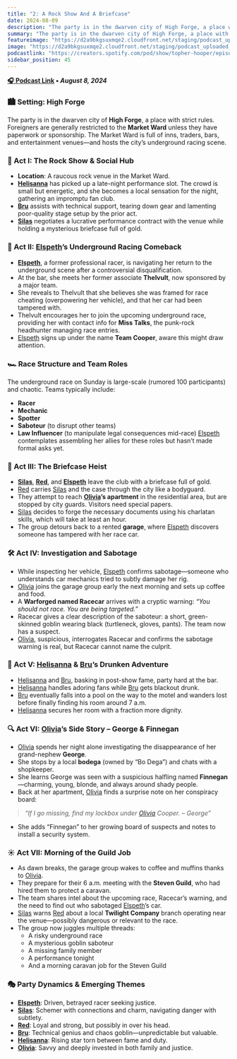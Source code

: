 ```yaml
---
title: "2: A Rock Show And A Briefcase"
date: 2024-08-09
description: "The party is in the dwarven city of High Forge, a place with strict rules."
summary: "The party is in the dwarven city of High Forge, a place with strict rules."
featureimage: "https://d2a9bkgsuxmqe2.cloudfront.net/staging/podcast_uploaded_episode400/41448639/41448639-1723918380058-9f3d300d07063.jpg"
image: "https://d2a9bkgsuxmqe2.cloudfront.net/staging/podcast_uploaded_episode400/41448639/41448639-1723918380058-9f3d300d07063.jpg"
podcastlink: "https://creators.spotify.com/pod/show/topher-hooper/episodes/C4-E2-A-Rock-Show-And-A-Briefcase-e2n9urq"
sidebar_position: 45
---
```


**[🎧 Podcast Link](https://creators.spotify.com/pod/show/topher-hooper/episodes/C4-E2-A-Rock-Show-And-A-Briefcase-e2n9urq) • *August 8, 2024***

### 🏙️ Setting: High Forge
The party is in the dwarven city of **High Forge**, a place with strict rules. Foreigners are generally restricted to the **Market Ward** unless they have paperwork or sponsorship. The Market Ward is full of inns, traders, bars, and entertainment venues—and hosts the city’s underground racing scene.
### 🎸 Act I: The Rock Show & Social Hub
- **Location**: A raucous rock venue in the Market Ward.
- **[Helisanna](/player-characters/helisanna)** has picked up a late-night performance slot. The crowd is small but energetic, and she becomes a local sensation for the night, gathering an impromptu fan club.
- **[Bru](/player-characters/bru)** assists with technical support, tearing down gear and lamenting poor-quality stage setup by the prior act.
- **[Silas](/player-characters/silas)** negotiates a lucrative performance contract with the venue while holding a mysterious briefcase full of gold.
### 🏁 Act II: [Elspeth](/player-characters/elspeth)’s Underground Racing Comeback
- **[Elspeth](/player-characters/elspeth)**, a former professional racer, is navigating her return to the underground scene after a controversial disqualification.
- At the bar, she meets her former associate **Thelvult**, now sponsored by a major team.
- She reveals to Thelvult that she believes she was framed for race cheating (overpowering her vehicle), and that her car had been tampered with.
- Thelvult encourages her to join the upcoming underground race, providing her with contact info for **Miss Talks**, the punk-rock headhunter managing race entries.
- [Elspeth](/player-characters/elspeth) signs up under the name **Team Cooper**, aware this might draw attention.
### 🏎️ Race Structure and Team Roles
The underground race on Sunday is large-scale (rumored 100 participants) and chaotic.
Teams typically include:
- **Racer**
- **Mechanic**
- **Spotter**
- **Saboteur** (to disrupt other teams)
- **Law Influencer** (to manipulate legal consequences mid-race)
[Elspeth](/player-characters/elspeth) contemplates assembling her allies for these roles but hasn’t made formal asks yet.
### 🧳 Act III: The Briefcase Heist
- **[Silas](/player-characters/silas)**, **[Red](/player-characters/red)**, and **[Elspeth](/player-characters/elspeth)** leave the club with a briefcase full of gold.
- [Red](/player-characters/red) carries [Silas](/player-characters/silas) and the case through the city like a bodyguard.
- They attempt to reach **[Olivia](/player-characters/olivia)’s apartment** in the residential area, but are stopped by city guards. Visitors need special papers.
- [Silas](/player-characters/silas) decides to forge the necessary documents using his charlatan skills, which will take at least an hour.
- The group detours back to a rented **garage**, where [Elspeth](/player-characters/elspeth) discovers someone has tampered with her race car.
### 🛠️ Act IV: Investigation and Sabotage
- While inspecting her vehicle, [Elspeth](/player-characters/elspeth) confirms sabotage—someone who understands car mechanics tried to subtly damage her rig.
- [Olivia](/player-characters/olivia) joins the garage group early the next morning and sets up coffee and food.
- A **Warforged named Racecar** arrives with a cryptic warning: *“You should not race. You are being targeted.”*
- Racecar gives a clear description of the saboteur: a short, green-skinned goblin wearing black (turtleneck, gloves, pants). The team now has a suspect.
- [Olivia](/player-characters/olivia), suspicious, interrogates Racecar and confirms the sabotage warning is real, but Racecar cannot name the culprit.
### 🍷 Act V: [Helisanna](/player-characters/helisanna) & [Bru](/player-characters/bru)’s Drunken Adventure
- [Helisanna](/player-characters/helisanna) and [Bru](/player-characters/bru), basking in post-show fame, party hard at the bar.
- [Helisanna](/player-characters/helisanna) handles adoring fans while [Bru](/player-characters/bru) gets blackout drunk.
- [Bru](/player-characters/bru) eventually falls into a pool on the way to the motel and wanders lost before finally finding his room around 7 a.m.
- [Helisanna](/player-characters/helisanna) secures her room with a fraction more dignity.
### 🔍 Act VI: [Olivia](/player-characters/olivia)’s Side Story – George & Finnegan
- [Olivia](/player-characters/olivia) spends her night alone investigating the disappearance of her grand-nephew **George**.
- She stops by a local **bodega** (owned by “Bo Dega”) and chats with a shopkeeper.
- She learns George was seen with a suspicious halfling named **Finnegan**—charming, young, blonde, and always around shady people.
- Back at her apartment, [Olivia](/player-characters/olivia) finds a surprise note on her conspiracy board:
> *“If I go missing, find my lockbox under [Olivia](/player-characters/olivia) Cooper. – George”*
- She adds “Finnegan” to her growing board of suspects and notes to install a security system.
### ☀️ Act VII: Morning of the Guild Job
- As dawn breaks, the garage group wakes to coffee and muffins thanks to [Olivia](/player-characters/olivia).
- They prepare for their 6 a.m. meeting with the **Steven Guild**, who had hired them to protect a caravan.
- The team shares intel about the upcoming race, Racecar’s warning, and the need to find out who sabotaged [Elspeth](/player-characters/elspeth)’s car.
- [Silas](/player-characters/silas) warns [Red](/player-characters/red) about a local **Twilight Company** branch operating near the venue—possibly dangerous or relevant to the race.
- The group now juggles multiple threads:
  - A risky underground race
  - A mysterious goblin saboteur
  - A missing family member
  - A performance tonight
  - And a morning caravan job for the Steven Guild
### 🎭 Party Dynamics & Emerging Themes
- **[Elspeth](/player-characters/elspeth)**: Driven, betrayed racer seeking justice.
- **[Silas](/player-characters/silas)**: Schemer with connections and charm, navigating danger with subtlety.
- **[Red](/player-characters/red)**: Loyal and strong, but possibly in over his head.
- **[Bru](/player-characters/bru)**: Technical genius and chaos goblin—unpredictable but valuable.
- **[Helisanna](/player-characters/helisanna)**: Rising star torn between fame and duty.
- **[Olivia](/player-characters/olivia)**: Savvy and deeply invested in both family and justice.